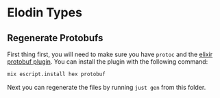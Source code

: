# Elodin Types

## Regenerate Protobufs
First thing first, you will need to make sure you have `protoc` and the [elixir protobuf plugin](https://github.com/elixir-protobuf/protobuf). You can install the plugin with the following command:

```sh 
mix escript.install hex protobuf
```

Next you can regenerate the files by running `just gen` from this folder.
